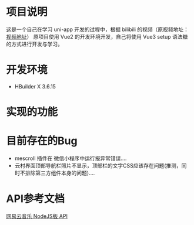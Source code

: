 # 项目说明
  这是一个自己在学习 uni-app 开发的过程中，根据 bilibili 的视频（原视频地址：[视频地址](https://www.bilibili.com/video/BV1xx4y1E7CG?p=6&spm_id_from=pageDriver&vd_source=20a37dcec9e7fc17970726b9913)）
  原项目使用 Vue2 的开发环境开发，自己将使用 Vue3 setup 语法糖的方式进行开发与学习。
  
# 开发环境
- HBuilder X 3.6.15

# 实现的功能

# 目前存在的Bug
- mescroll 插件在 微信小程序中运行报异常错误....
- 云村界面顶部导航栏照片不显示，顶部栏的文字CSS应该存在问题(推测，同时不排除第三方组件本身的问题)....

# API参考文档
[网易云音乐 NodeJS版 API](https://binaryify.github.io/NeteaseCloudMusicApi/#/)

